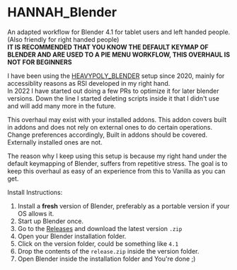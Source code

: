 # HANNAH_Blender

An adapted workflow for Blender 4.1 for tablet users and left handed people. (Also friendly for right handed people)\
**IT IS RECOMMENDED THAT YOU KNOW THE DEFAULT KEYMAP OF BLENDER AND ARE USED TO A PIE MENU WORKFLOW, THIS OVERHAUL IS NOT FOR BEGINNERS**

I have been using the [HEAVYPOLY_BLENDER](https://github.com/HEAVYPOLY/HEAVYPOLY_Blender) setup since 2020, mainly for accessiblity reasons as RSI developed in my right hand.\
In 2022 I have started out doing a few PRs to optimize it for later blender versions. Down the line I started deleting scripts inside it that I didn't use and will add many more in the future.

This overhaul may exist with your installed addons. This addon covers built in addons and does not rely on external ones to do certain operations.\
Change preferences accordingly, Built in addons should be covered. Externally installed ones are not.

The reason why I keep using this setup is because my right hand under the default keymapping of Blender, suffers from repetitive stress.
The goal is to keep this overhaul as easy of an experience from this to Vanilla as you can get.


Install Instructions:
1. Install a **fresh** version of Blender, preferably as a portable version if your OS allows it.
2. Start up Blender once.
3. Go to the [Releases](https://github.com/HannahFantasia/HANNAH_Blender/releases) and download the latest version `.zip`
4. Open your Blender installation folder.
5. Click on the version folder, could be something like `4.1`
6. Drop the contents of the `release.zip` inside the version folder.
7. Open Blender inside the installation folder and You're done ;)
